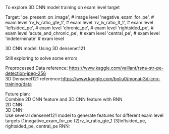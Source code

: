 To explore 3D CNN model training on exam level target


Target: 'pe_present_on_image', # image level
        'negative_exam_for_pe', # exam level
        'rv_lv_ratio_gte_1', # exam level
        'rv_lv_ratio_lt_1', # exam level
        'leftsided_pe', # exam level
        'chronic_pe', # exam level
        'rightsided_pe', # exam level
        'acute_and_chronic_pe', # exam level
        'central_pe', # exam level
        'indeterminate' # exam level
        
3D CNN model: Using 3D densenet121

Still exploring to solve some errors

Preprocessed Data reference: https://www.kaggle.com/vaillant/rsna-str-pe-detection-jpeg-256  
3D Densenet121 reference:https://www.kaggle.com/boliu0/monai-3d-cnn-training/data

Future plan:  
Combine 2D CNN feature and 3D CNN feature with RNN  
2D CNN:  
3D CNN:  
Use several densenet121 model to generate features for different exam level targets
(1)negative_exam_for_pe
(2)rv_lv_ratio_gte_1
(3)leftsided_pe, rightsided_pe, central_pe
RNN:  
